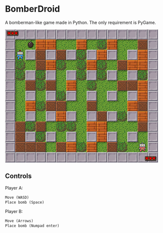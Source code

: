 # BomberDroid
A bomberman-like game made in Python. The only requirement is PyGame.

![illustration](https://github.com/mateuskreuch/bomberdroid/blob/master/README_IMG.png?raw=true)

## Controls
Player A:
```
Move (WASD)
Place bomb (Space)
```
Player B:
```
Move (Arrows)
Place bomb (Numpad enter)
```
